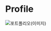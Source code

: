 # Profile
![포트폴리오(이미지)](https://user-images.githubusercontent.com/65184131/139679818-e771d173-e353-4ec7-9acc-531db85f8df3.jpeg)
